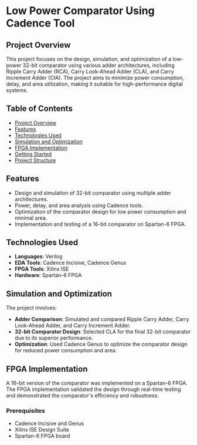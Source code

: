 # Low Power Comparator Using Cadence Tool

## Project Overview
This project focuses on the design, simulation, and optimization of a low-power 32-bit comparator using various adder architectures, including Ripple Carry Adder (RCA), Carry Look-Ahead Adder (CLA), and Carry Increment Adder (CIA). The project aims to minimize power consumption, delay, and area utilization, making it suitable for high-performance digital systems.

## Table of Contents
- [Project Overview](#project-overview)
- [Features](#features)
- [Technologies Used](#technologies-used)
- [Simulation and Optimization](#simulation-and-optimization)
- [FPGA Implementation](#fpga-implementation)
- [Getting Started](#getting-started)
- [Project Structure](#project-structure)


## Features
- Design and simulation of 32-bit comparator using multiple adder architectures.
- Power, delay, and area analysis using Cadence tools.
- Optimization of the comparator design for low power consumption and minimal area.
- Implementation and testing of a 16-bit comparator on Spartan-6 FPGA.

## Technologies Used
- **Languages**: Verilog
- **EDA Tools**: Cadence Incisive, Cadence Genus
- **FPGA Tools**: Xilinx ISE
- **Hardware**: Spartan-6 FPGA

## Simulation and Optimization
The project involves:
- **Adder Comparison**: Simulated and compared Ripple Carry Adder, Carry Look-Ahead Adder, and Carry Increment Adder.
- **32-bit Comparator Design**: Selected CLA for the final 32-bit comparator due to its superior performance.
- **Optimization**: Used Cadence Genus to optimize the comparator design for reduced power consumption and area.

## FPGA Implementation
A 16-bit version of the comparator was implemented on a Spartan-6 FPGA. The FPGA implementation validated the design through real-time testing and demonstrated the comparator's efficiency and robustness.


### Prerequisites
- Cadence Incisive and Genus
- Xilinx ISE Design Suite
- Spartan-6 FPGA board


